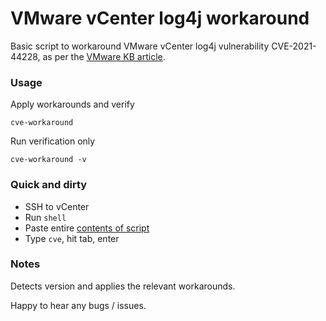 # VMware vCenter log4j workaround
Basic script to workaround VMware vCenter log4j vulnerability CVE-2021-44228, as per the [VMware KB article](https://kb.vmware.com/s/article/87081).

### Usage
Apply workarounds and verify
```
cve-workaround
```
Run verification only
```
cve-workaround -v
```

### Quick and dirty
- SSH to vCenter
- Run `shell`
- Paste entire [contents of script](https://raw.githubusercontent.com/blake-fm/vcenter-log4j/main/log4j-vcenter-6.5-7.0-workaround.sh)
- Type `cve`, hit tab, enter

### Notes

Detects version and applies the relevant workarounds.

Happy to hear any bugs / issues.
